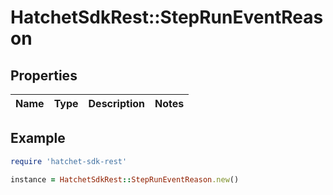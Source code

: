 # HatchetSdkRest::StepRunEventReason

## Properties

| Name | Type | Description | Notes |
| ---- | ---- | ----------- | ----- |

## Example

```ruby
require 'hatchet-sdk-rest'

instance = HatchetSdkRest::StepRunEventReason.new()
```

